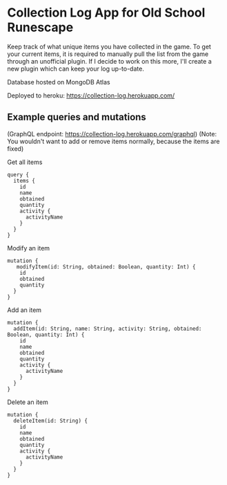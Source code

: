 # Collection Log App for Old School Runescape

Keep track of what unique items you have collected in the game.
To get your current items, it is required to manually pull the list from the game through an unofficial plugin. If I decide to work on this more, I'll create a new plugin which can keep your log up-to-date.

Database hosted on MongoDB Atlas

Deployed to heroku: https://collection-log.herokuapp.com/

## Example queries and mutations

(GraphQL endpoint: https://collection-log.herokuapp.com/graphql)
(Note: You wouldn't want to add or remove items normally, because the items are fixed)




Get all items

```
query {
  items {
    id
    name
    obtained
    quantity
    activity {
      activityName
    }
  }
}
```

Modify an item

```
mutation {
   modifyItem(id: String, obtained: Boolean, quantity: Int) {
    id
    obtained
    quantity
  }
}
```

Add an item

```
mutation {
  addItem(id: String, name: String, activity: String, obtained: Boolean, quantity: Int) {
    id
    name
    obtained
    quantity
    activity {
      activityName
    }
  }
}
```

Delete an item

```
mutation {
  deleteItem(id: String) {
    id
    name
    obtained
    quantity
    activity {
      activityName
    }
  }
}
```
